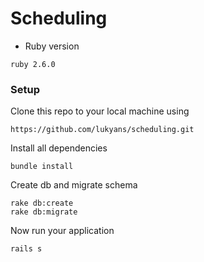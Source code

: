# Scheduling

* Ruby version
```
ruby 2.6.0
```

### Setup
Clone this repo to your local machine using
```
https://github.com/lukyans/scheduling.git
```
Install all dependencies
```
bundle install
```
Create db and migrate schema
```
rake db:create
rake db:migrate
```
Now run your application
```
rails s
```
